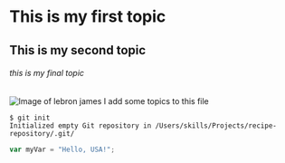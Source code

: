 # This is my first topic
## This is my second topic
###### this is my final topic

![Image of lebron james](https://media-cldnry.s-nbcnews.com/image/upload/t_fit-1000w,f_auto,q_auto:best/rockcms/2025-01/250104-LeBron-James-ch-0953-26ecee.jpg)
I add some topics to this file

```
$ git init
Initialized empty Git repository in /Users/skills/Projects/recipe-repository/.git/
```

```javascript
var myVar = "Hello, USA!";
```
